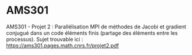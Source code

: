 # AMS301
AMS301 - Projet 2 : Parallélisation MPI de méthodes de Jacobi et gradient conjugué dans un code éléments finis (partage des éléments entre les processus). 
Sujet trouvable ici : https://ams301.pages.math.cnrs.fr/projet2.pdf


